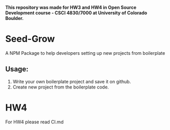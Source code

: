 **This repository was made for HW3 and HW4 in Open Source Development course - CSCI 4830/7000 at University of Colorado Boulder.**

# Seed-Grow
A NPM Package to help developers setting up new projects from boilerplate

## Usage:
1. Write your own boilerplate project and save it on github.
2. Create new project from the boilerplate code.

# HW4
For HW4 please read CI.md

